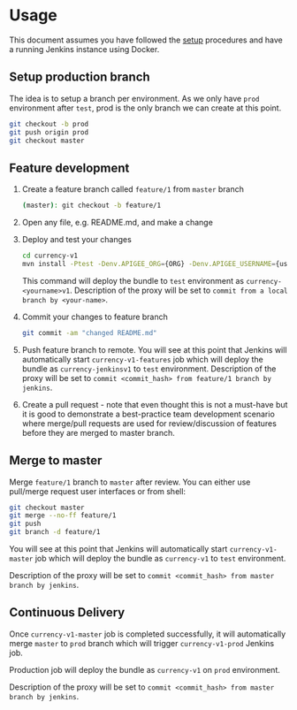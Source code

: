 # Usage

This document assumes you have followed the [setup](setup.md) procedures and
have a running Jenkins instance using Docker.

## Setup production branch

The idea is to setup a branch per environment. As we only have `prod`
environment after `test`, prod is the only branch we can create at this point.

```bash
git checkout -b prod
git push origin prod
git checkout master
```

## Feature development

1.  Create a feature branch called `feature/1` from `master` branch

    ```bash
    (master): git checkout -b feature/1
    ```

2.  Open any file, e.g. README.md, and make a change

3.  Deploy and test your changes

    ```bash
    cd currency-v1
    mvn install -Ptest -Denv.APIGEE_ORG={ORG} -Denv.APIGEE_USERNAME={username} -Denv.APIGEE_PASSWORD={password} -Denv.API_DOMAIN_TEST={apigee_proxy_domain}
    ```

    This command will deploy the bundle to `test` environment as
    `currency-<yourname>v1`. Description of the proxy will be set to `commit
    from a local branch by <your-name>`.

4.  Commit your changes to feature branch

    ```bash
    git commit -am "changed README.md"
    ```

5.  Push feature branch to remote. You will see at this point that Jenkins will
    automatically start `currency-v1-features` job which will deploy the bundle
    as `currency-jenkinsv1` to `test` environment. Description of the proxy will
    be set to `commit <commit_hash> from feature/1 branch by jenkins`.

6.  Create a pull request - note that even thought this is not a must-have but
    it is good to demonstrate a best-practice team development scenario where
    merge/pull requests are used for review/discussion of features before they
    are merged to master branch.

## Merge to master

Merge `feature/1` branch to `master` after review. You can either use pull/merge
request user interfaces or from shell:

```bash
git checkout master
git merge --no-ff feature/1
git push
git branch -d feature/1
```

You will see at this point that Jenkins will automatically start
`currency-v1-master` job which will deploy the bundle as `currency-v1` to `test`
environment.

Description of the proxy will be set to `commit <commit_hash> from
master branch by jenkins`.

## Continuous Delivery

Once `currency-v1-master` job is completed successfully, it will automatically
merge `master` to `prod` branch which will trigger `currency-v1-prod` Jenkins
job.

Production job will deploy the bundle as `currency-v1` on `prod`
environment.

Description of the proxy will be set to `commit <commit_hash> from
master branch by jenkins`.
